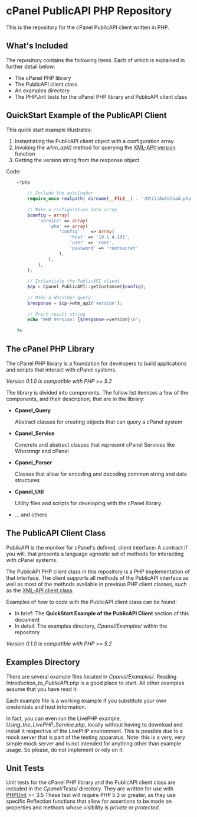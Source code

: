 # cPanel PublicAPI PHP Repository

This is the repository for the cPanel PublicAPI client written in PHP.

## What's Included
The repository contains the following items. Each of which is explained in
 further detail below:

* The cPanel PHP library
* The PublicAPI client class
* An examples directory
* The PHPUnit tests for the cPanel PHP library and PublicAPI client class

## QuickStart Example of the PublicAPI Client

This quick start example illustrates:

1. Instantiating the PublicAPI client object with a configuration array.
1. Invoking the *whm_api()* method for querying the
[XML-API::version][xmlapi_version] function
1. Getting the version string from the response object

Code:
```php
    <?php
    
        // Include the autoloader
        require_once realpath( dirname(__FILE__) . '/Util/Autoload.php');
        
        // Make a configuration data array
        $config = array(
            'service' => array(
                'whm' => array(
                    'config'    => array(
                        'host' => '10.1.4.191',
                        'user' => 'root',
                        'password' => 'rootsecret'
                    ),
                ),
            ),
        );
        
        // Instantiate the PublicAPI client
        $cp = Cpanel_PublicAPI::getInstance($config);
        
        // Make a Whostmgr query
        $response = $cp->whm_api('version');
        
        // Print result string
        echo "WHM Version: {$response->version}\n";
        
    ?>
```

## The cPanel PHP Library

The cPanel PHP library is a foundation for developers to build applications and
scripts that interact with cPanel systems.
 
_Version 0.1.0 is compatible with PHP >= 5.2_
 
The library is divided into components.  The follow list itemizes a few
of the components, and their description, that are in the library:

* **Cpanel_Query**

    Abstract classes for creating objects that can query a cPanel system

* **Cpanel_Service**

    Concrete and abstract classes that represent cPanel Services like Whostmgr
    and cPanel

* **Cpanel_Parser**

    Classes that allow for encoding and decoding common string and data
    structures

* **Cpanel_Util**

    Utility files and scripts for developing with the cPanel library

* ... and others 

## The PublicAPI Client Class

PublicAPI is the moniker for cPanel's defined, client interface: A contract if
you will, that presents a language agnostic set of methods for interacting with
cPanel systems.

The PublicAPI PHP client class in this repository is a PHP implementation of
that interface.  The client supports all methods of the PublicAPI interface as
well as most of the methods available in previous PHP client classes, such as
the [XML-API client class][XML-API_github].

Examples of how to code with the PublicAPI client class can be found:

* In brief: The **QuickStart Example of the PublicAPI Client** section of this
document
* In detail: The examples directory, _Cpanel/Examples/_ within the repository

_Version 0.1.0 is compatible with PHP >= 5.2_

## Examples Directory

There are several example files located in _Cpanel/Examples/_.  Reading
_Introduction_to_PublicAPI.php_ is a good place to start.  All other examples
assume that you have read it.

Each example file is a working example if you substitute your own credentials
and host information.

In fact, you can even run the LivePHP example, *Using_the_LivePHP_Service.php*,
locally without having to download and install it respective of the LivePHP
environment.  This is possible due to a mock server that is part of the testing
apparatus. Note: this is a very, very simple mock server and is not
intended for anything other than example usage.  So please, do not implement or
rely on it.

## Unit Tests

Unit tests for the cPanel PHP library and the PublicAPI client class are
included in the _Cpanel/Tests/_ directory.  They are written for use with
[PHPUnit][PHPUnit_mainpage] >= 3.5 These test will require PHP 5.3 or
greater, as they use specific Reflection functions that allow for assertions
to be made on properties and methods whose visibility is _private_ or 
_protected_.  

[XML-API_github]: http://github.com/CpanelInc/xmlapi-php "XML-API client class on GitHub"
[xmlapi_version]: http://docs.cpanel.net/twiki/bin/view/AllDocumentation/AutomationIntegration/DisplaycPanelWHMVersion "XML-API 'version'"
[PHPUnit_mainpage]: http://www.phpunit.de
